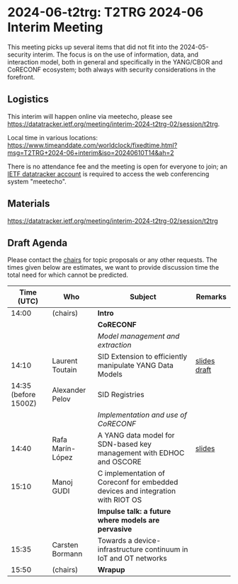 # 2024-06-t2trg: T2TRG 2024-06 Interim Meeting

This meeting picks up several items that did not fit into the
2024-05-security interim.
The focus is on the use of information, data, and interaction model,
both in general and specifically in the YANG/CBOR and CoRECONF
ecosystem; both always with security considerations in the forefront.

## Logistics

This interim will happen online via meetecho, please see<br> <https://datatracker.ietf.org/meeting/interim-2024-t2trg-02/session/t2trg>.

Local time in various locations:<br>
<https://www.timeanddate.com/worldclock/fixedtime.html?msg=T2TRG+2024-06+interim&iso=20240610T14&ah=2>

There is no attendance fee and the meeting is open for everyone to
join; an [IETF datatracker account](https://datatracker.ietf.org/) is
required to access the web conferencing system "meetecho".

## Materials

<https://datatracker.ietf.org/meeting/interim-2024-t2trg-02/session/t2trg>

## Draft Agenda

Please contact the [chairs][] for topic proposals or any other
requests.
The times given below are estimates, we want to provide discussion
time the total need for which cannot be predicted.

|           Time (UTC) | Who              | Subject                                                                        | Remarks                               |
|----------------------|------------------|--------------------------------------------------------------------------------|---------------------------------------|
|                14:00 | (chairs)         | **Intro**                                                                      |                                       |
|                      |                  | **CoRECONF**                                                                   |                                       |
|                      |                  | *Model management and  extraction*                                             |                                       |
|                14:10 | Laurent Toutain  | SID Extension to efficiently manipulate YANG Data Models                       | [slides][slides-sidex] [draft][sidex] |
| 14:35 (before 1500Z) | Alexander Pelov  | SID Registries                                                                 |                                       |
|                      |                  | *Implementation and use of CoRECONF*                                           |                                       |
|                14:40 | Rafa Marín-López | A YANG data model for SDN-based key management with EDHOC and OSCORE           | [slides][slides-sdn]                  |
|                15:10 | Manoj GUDI       | C implementation of Coreconf for embedded devices and integration with RIOT OS |                                       |
|                      |                  | **Impulse talk: a future where models are pervasive**                          |                                       |
|                15:35 | Carsten Bormann  | Towards a device-infrastructure continuum in IoT and OT networks               |                                       |
|                15:50 | (chairs)         | **Wrapup**                                                                     |                                       |

[slides-sidex]: https://datatracker.ietf.org/meeting/interim-2024-t2trg-02/materials/slides-interim-2024-t2trg-02-sessa-sid-extension-00
[sidex]: https://datatracker.ietf.org/doc/draft-toutain-t2t-sid-extension/
[slides-sdn]: https://datatracker.ietf.org/meeting/interim-2024-t2trg-02/materials/slides-interim-2024-t2trg-02-sessa-a-yang-data-model-for-sdn-based-key-management-with-edhoc-and-oscore-00
[chairs]: mailto:t2trg-chairs@irtf.org
